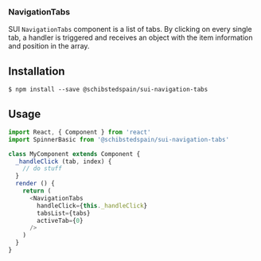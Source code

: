 
### NavigationTabs

SUI `NavigationTabs` component is a list of tabs.
By clicking on every single tab, a handler is triggered and receives an object with the item information and position in the array.

## Installation
```
$ npm install --save @schibstedspain/sui-navigation-tabs
```

## Usage
```js
import React, { Component } from 'react'
import SpinnerBasic from '@schibstedspain/sui-navigation-tabs'

class MyComponent extends Component {
  _handleClick (tab, index) {
    // do stuff
  }
  render () {
    return (
      <NavigationTabs
        handleClick={this._handleClick}
        tabsList={tabs}
        activeTab={0}
      />
    )
  }
}
```
